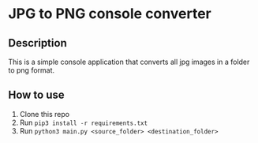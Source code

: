 # JPG to PNG console converter

## Description
This is a simple console application that converts all jpg images in a folder to png format.

## How to use
1. Clone this repo
2. Run `pip3 install -r requirements.txt`
3. Run `python3 main.py <source_folder> <destination_folder>`